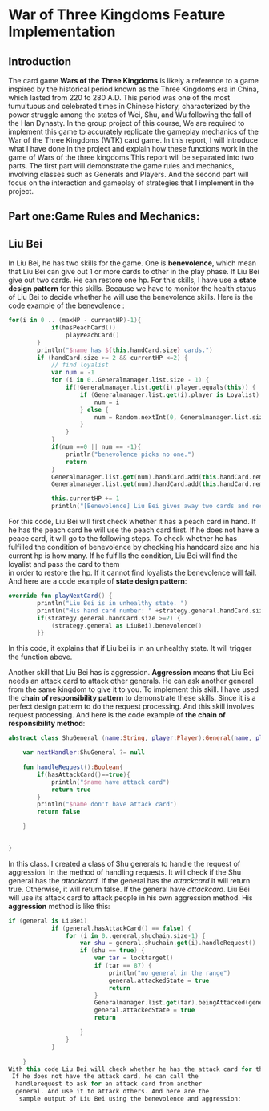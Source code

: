 # War of Three Kingdoms Feature Implementation 

## Introduction
The card game **Wars of the Three Kingdoms** is likely a 
reference to a game inspired by the historical period 
known as the Three Kingdoms era in China, 
which lasted from 220 to 280 A.D. This period was 
one of the most tumultuous and celebrated times 
in Chinese history, characterized by the power struggle
among the states of Wei, Shu, and Wu following the fall 
of the Han Dynasty. In the group project of this course, 
We are required to implement this game to accurately 
replicate the gameplay mechanics of the War of the 
Three Kingdoms (WTK) card game. In this report,
I will introduce what I have done in the project and 
explain how these functions work in the game of Wars 
of the three kingdoms.This report will be 
separated into two parts. The first part will 
demonstrate the game rules and mechanics, involving classes 
such as Generals and Players. And the second part will focus
on  the interaction and gameplay of strategies that I implement 
in the project.

## Part one:Game Rules and Mechanics:

## Liu Bei

In Liu Bei, he has two skills for the game. 
One is **benevolence**, which mean that Liu Bei 
can give out 1 or more cards to other in the play phase.
If Liu Bei give out two cards. He can restore one hp. 
For this skills, I have use a **state design pattern** for
this skills. Because we have to monitor the health status 
of Liu Bei to decide whether he will use the benevolence skills.
Here is the code example of the benevolence :


```Kotlin
for(i in 0 .. (maxHP - currentHP)-1){
            if(hasPeachCard())
                playPeachCard()
        }
        println("$name has ${this.handCard.size} cards.")
        if (handCard.size >= 2 && currentHP <=2) {
            // find loyalist
            var num = -1
            for (i in 0..Generalmanager.list.size - 1) {
                if(!Generalmanager.list.get(i).player.equals(this)) {
                    if (Generalmanager.list.get(i).player is Loyalist) {
                        num = i
                    } else {
                        num = Random.nextInt(0, Generalmanager.list.size - 1)
                    }
                }
            }
            if(num ==0 || num == -1){
                println("benevolence picks no one.")
                return
            }
            Generalmanager.list.get(num).handCard.add(this.handCard.removeFirst())
            Generalmanager.list.get(num).handCard.add(this.handCard.removeFirst())

            this.currentHP += 1
            println("[Benevolence] Liu Bei gives away two cards and recovers 1 HP, now his HP is ${this.currentHP}.")}
```
For this code, Liu Bei will first check whether it has a peach card in hand. If he has the peach card he will use the peach card first. 
If he does not have a peace card, it will go to the following steps. To check whether he has fulfilled the condition of benevolence by
checking his handcard size and his current hp is how many. If he fulfills the condition, Liu Bei will find the loyalist and pass the card to them  
in order to restore the hp. If it cannot find loyalists the benevolence will fail. 
And here are a code example of **state design pattern**:
```Kotlin
override fun playNextCard() {
        println("Liu Bei is in unhealthy state. ")
        println("His hand card number: " +strategy.general.handCard.size)
        if(strategy.general.handCard.size >=2) {
            (strategy.general as LiuBei).benevolence()
        }}
```
In this code, it explains that if Liu bei is in an unhealthy 
state. It will trigger the function above.

Another skill that Liu Bei has is aggression. 
**Aggression** means that Liu Bei needs an attack card to attack other
generals. He can ask another general from the same kingdom to 
give it to you. To implement this skill. I have used the **chain
of responsibility pattern** to demonstrate these skills. Since
it is a perfect design pattern to do the request processing. 
And this skill involves request processing. And here is the code
example of **the chain of responsibility method**:
```Kotlin
abstract class ShuGeneral (name:String, player:Player):General(name, player){

    var nextHandler:ShuGeneral ?= null

    fun handleRequest():Boolean{
        if(hasAttackCard()==true){
            println("$name have attack card")
            return true
        }
        println("$name don't have attack card")
        return false

    }

  
}
```
In this class. I created a class of Shu generals to handle 
the request of aggression. In the method of handling requests.
It will check if the Shu general has the _attackcard_. If the 
general has the _attackcard_ it will return true. Otherwise, 
it will return false. If the general have _attackcard_. Liu Bei 
will use its attack card to attack people in his own aggression
method. His **aggression** method is like this:

``` Kotlin
if (general is LiuBei)
            if (general.hasAttackCard() == false) {
                for (i in 0..general.shuchain.size-1) {
                    var shu = general.shuchain.get(i).handleRequest()
                    if (shu == true) {
                        var tar = locktarget()
                        if (tar == 87) {
                            println("no general in the range")
                            general.attackedState = true
                            return
                        }
                        Generalmanager.list.get(tar).beingAttacked(general.shuchain.get(i))
                        general.attackedState = true
                        return

                    }
                }
            }

    }
With this code Liu Bei will check whether he has the attack card for the attack.
 If he does not have the attack card, he can call the
  handlerequest to ask for an attack card from another 
  general. And use it to attack others. And here are the
   sample output of Liu Bei using the benevolence and aggression:








